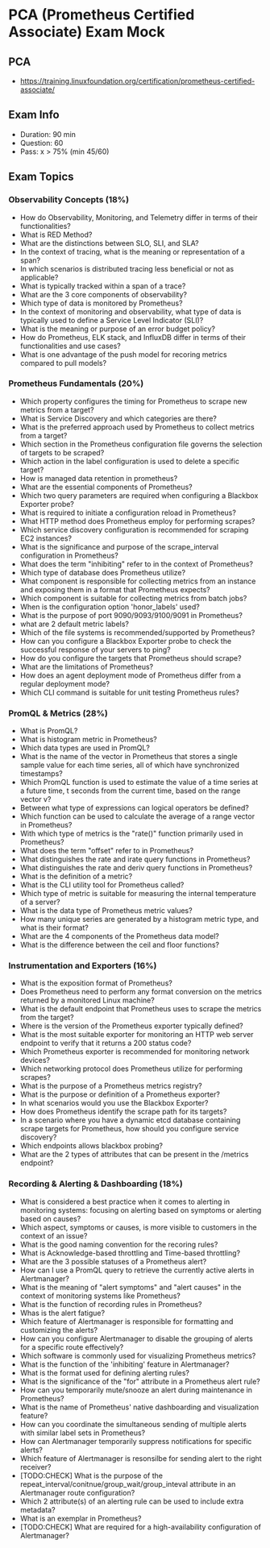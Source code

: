 # PCA (Prometheus Certified Associate) Exam Mock

## PCA
- https://training.linuxfoundation.org/certification/prometheus-certified-associate/

## Exam Info
- Duration: 90 min
- Question: 60
- Pass: x > 75% (min 45/60)

## Exam Topics

### Observability Concepts (18%)
- How do Observability, Monitoring, and Telemetry differ in terms of their functionalities?
- What is RED Method?
- What are the distinctions between SLO, SLI, and SLA?
- In the context of tracing, what is the meaning or representation of a span?
- In which scenarios is distributed tracing less beneficial or not as applicable?
- What is typically tracked within a span of a trace?
- What are the 3 core components of observability?
- Which type of data is monitored by Prometheus?
- In the context of monitoring and observability, what type of data is typically used to define a Service Level Indicator (SLI)?
- What is the meaning or purpose of an error budget policy?
- How do Prometheus, ELK stack, and InfluxDB differ in terms of their functionalities and use cases?
- What is one advantage of the push model for recoring metrics compared to pull models?


### Prometheus Fundamentals (20%)
- Which property configures the timing for Prometheus to scrape new metrics from a target?
- What is Service Discovery and which categories are there?
- What is the preferred approach used by Prometheus to collect metrics from a target?
- Which section in the Prometheus configuration file governs the selection of targets to be scraped?
- Which action in the label configuration is used to delete a specific target?
- How is managed data retention in prometheus?
- What are the essential components of Prometheus?
- Which two query parameters are required when configuring a Blackbox Exporter probe?
- What is required to initiate a configuration reload in Prometheus?
- What HTTP method does Prometheus employ for performing scrapes?
- Which service discovery configuration is recommended for scraping EC2 instances?
- What is the significance and purpose of the scrape_interval configuration in Prometheus?
- What does the term "inhibiting" refer to in the context of Prometheus?
- Which type of database does Prometheus utilize?
- What component is responsible for collecting metrics from an instance and exposing them in a format that Prometheus expects?
- Which component is suitable for collecting metrics from batch jobs?
- When is the configuration option 'honor_labels' used?
- What is the purpose of port 9090/9093/9100/9091 in Prometheus?
- what are 2 default metric labels?
- Which of the file systems is recommended/supported by Prometheus?
- How can you configure a Blackbox Exporter probe to check the successful response of your servers to ping?
- How do you configure the targets that Prometheus should scrape?
- What are the limitations of Prometheus?
- How does an agent deployment mode of Prometheus differ from a regular deployment mode?
- Which CLI command is suitable for unit testing Prometheus rules?


### PromQL & Metrics (28%)
- What is PromQL?
- What is histogram metric in Prometheus?
- Which data types are used in PromQL?
- What is the name of the vector in Prometheus that stores a single sample value for each time series, all of which have synchronized timestamps?
- Which PromQL function is used to estimate the value of a time series at a future time, t seconds from the current time, based on the range vector v?
- Between what type of expressions can logical operators be defined?
- Which function can be used to calculate the average of a range vector in Prometheus?
- With which type of metrics is the "rate()" function primarily used in Prometheus?
- What does the term "offset" refer to in Prometheus?
- What distinguishes the rate and irate query functions in Prometheus?
- What distinguishes the rate and deriv query functions in Prometheus?
- What  is the definition of a metric?
- What is the CLI utility tool for Prometheus called?
- Which type of metric is suitable for measuring the internal temperature of a server?
- What is the data type of Prometheus metric values?
- How many unique series are generated by a histogram metric type, and what is their format?
- What are the 4 components of the Prometheus data model?
- What is the difference between the ceil and floor functions?


### Instrumentation and Exporters (16%)
- What is the exposition format of Prometheus?
- Does Prometheus need to perform any format conversion on the metrics returned by a monitored Linux machine?
- What is the default endpoint that Prometheus uses to scrape the metrics from the target?
- Where is the version of the Prometheus exporter typically defined?
- What is the most suitable exporter for monitoring an HTTP web server endpoint to verify that it returns a 200 status code?
- Which Prometheus exporter is recommended for monitoring network devices?
- Which networking protocol does Prometheus utilize for performing scrapes?
- What is the purpose of a Prometheus metrics registry?
- What is the purpose or definition of a Prometheus exporter?
- In what scenarios would you use the Blackbox Exporter?
- How does Prometheus identify the scrape path for its targets?
- In a scenario where you have a dynamic etcd database containing scrape targets for Prometheus, how should you configure service discovery?
- Which endpoints allows blackbox probing?
- What are the 2 types of attributes that can be present in the /metrics endpoint?


### Recording & Alerting & Dashboarding (18%)
- What is considered a best practice when it comes to alerting in monitoring systems: focusing on alerting based on symptoms or alerting based on causes?
- Which aspect, symptoms or causes, is more visible to customers in the context of an issue?
- What is the good naming convention for the recoring rules?
- What is Acknowledge-based throttling and Time-based throttling?
- What are the 3 possible statuses of a Prometheus alert?
- How can I use a PromQL query to retrieve the currently active alerts in Alertmanager?
- What is the meaning of "alert symptoms" and "alert causes" in the context of monitoring systems like Prometheus?
- What is the function of recording rules in Prometheus?
- Whas is the alert fatigue?
- Which feature of Alertmanager is responsible for formatting and customizing the alerts?
- How can you configure Alertmanager to disable the grouping of alerts for a specific route effectively?
- Which software is commonly used for visualizing Prometheus metrics?
- What is the function of the 'inhibiting' feature in Alertmanager?
- What is the format used for defining alerting rules?
- What is the significance of the "for" attribute in a Prometheus alert rule?
- How can you temporarily mute/snooze an alert during maintenance in Prometheus?
- What is the name of Prometheus' native dashboarding and visualization feature?
- How can you coordinate the simultaneous sending of multiple alerts with similar label sets in Prometheus?
- How can Alertmanager temporarily suppress notifications for specific alerts?
- Which feature of Alertmanager is resonsilbe for sending alert to the right receiver?
- [TODO:CHECK] What is the purpose of the repeat_interval/conitnue/group_wait/group_inteval attribute in an Alertmanager route configuration?
- Which 2 attribute(s) of an alerting rule can be used to include extra metadata?
- What is an exemplar in Prometheus?
- [TODO:CHECK] What are required for a high-availability configuration of Alertmanager?
